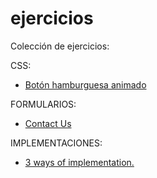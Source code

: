 # ejercicios

Colección de ejercicios:

CSS:

- [Botón hamburguesa animado](./css/btn-hamburger/index.html)

FORMULARIOS:

- [Contact Us](https://galiprandi.github.io/ejercicios/forms/contact_us_form.html)

IMPLEMENTACIONES:

- [3 ways of implementation.](./classs-function-object)
